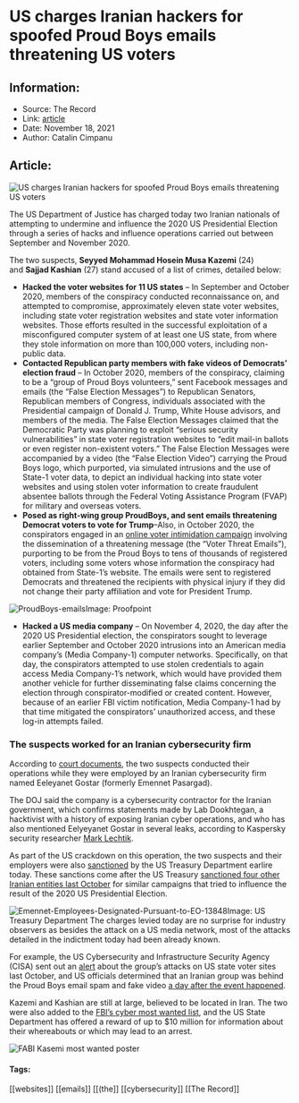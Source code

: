 # US charges Iranian hackers for spoofed Proud Boys emails threatening US voters
### 

## Information:
+ Source: The Record
+ Link: [article](https://therecord.media/us-charges-iranian-hackers-for-spoofed-proud-boys-emails-threatening-us-voters/)
+ Date: November 18, 2021
+ Author: Catalin Cimpanu


## Article:
![US charges Iranian hackers for spoofed Proud Boys emails threatening US voters](https://therecord.media/wp-content/uploads/2021/11/election-voting-voter-ballot.jpg)

The US Department of Justice has charged today two Iranian nationals of attempting to undermine and influence the 2020 US Presidential Election through a series of hacks and influence operations carried out between September and November 2020.


The two suspects, **Seyyed Mohammad Hosein Musa Kazemi** (24) and **Sajjad Kashian** (27) stand accused of a list of crimes, detailed below:


* **Hacked the voter websites for 11 US states** – In September and October 2020, members of the conspiracy conducted reconnaissance on, and attempted to compromise, approximately eleven state voter websites, including state voter registration websites and state voter information websites. Those efforts resulted in the successful exploitation of a misconfigured computer system of at least one US state, from where they stole information on more than 100,000 voters, including non-public data.
* **Contacted Republican party members with fake videos of Democrats’ election fraud** – In October 2020, members of the conspiracy, claiming to be a “group of Proud Boys volunteers,” sent Facebook messages and emails (the “False Election Messages”) to Republican Senators, Republican members of Congress, individuals associated with the Presidential campaign of Donald J. Trump, White House advisors, and members of the media. The False Election Messages claimed that the Democratic Party was planning to exploit “serious security vulnerabilities” in state voter registration websites to “edit mail-in ballots or even register non-existent voters.” The False Election Messages were accompanied by a video (the “False Election Video”) carrying the Proud Boys logo, which purported, via simulated intrusions and the use of State-1 voter data, to depict an individual hacking into state voter websites and using stolen voter information to create fraudulent absentee ballots through the Federal Voting Assistance Program (FVAP) for military and overseas voters.
* **Posed as right-wing group ProudBoys, and sent emails threatening Democrat voters to vote for Trump**–Also, in October 2020, the conspirators engaged in an [online voter intimidation campaign](https://www.proofpoint.com/us/blog/threat-insight/media-coverage-doesnt-deter-actor-threatening-democratic-voters) involving the dissemination of a threatening message (the “Voter Threat Emails”), purporting to be from the Proud Boys to tens of thousands of registered voters, including some voters whose information the conspiracy had obtained from State-1’s website. The emails were sent to registered Democrats and threatened the recipients with physical injury if they did not change their party affiliation and vote for President Trump.


![ProudBoys-emails](https://www-therecord.recfut.com/wp-content/uploads/2021/11/ProudBoys-emails.png)Image: Proofpoint
* **Hacked a US media company** – On November 4, 2020, the day after the 2020 US Presidential election, the conspirators sought to leverage earlier September and October 2020 intrusions into an American media company’s (Media Company-1) computer networks. Specifically, on that day, the conspirators attempted to use stolen credentials to again access Media Company-1’s network, which would have provided them another vehicle for further disseminating false claims concerning the election through conspirator-modified or created content. However, because of an earlier FBI victim notification, Media Company-1 had by that time mitigated the conspirators’ unauthorized access, and these log-in attempts failed.


### The suspects worked for an Iranian cybersecurity firm


According to [court documents](https://www.documentcloud.org/documents/21113494-kazemi-indictment), the two suspects conducted their operations while they were employed by an Iranian cybersecurity firm named Eeleyanet Gostar (formerly Emennet Pasargad).


The DOJ said the company is a cybersecurity contractor for the Iranian government, which confirms statements made by Lab Dookhtegan, a hacktivist with a history of exposing Iranian cyber operations, and who has also mentioned Eelyeyanet Gostar in several leaks, according to Kaspersky security researcher [Mark Lechtik](https://twitter.com/_marklech_/status/1461404764730580992).


As part of the US crackdown on this operation, the two suspects and their employers were also [sanctioned](https://home.treasury.gov/news/press-releases/jy0494) by the US Treasury Department earlire today. These sanctions come after the US Treasury [sanctioned four other Iranian entities last October](https://home.treasury.gov/news/press-releases/sm1158) for similar campaigns that tried to influence the result of the 2020 US Presidential Election.


![Emennet-Employees-Designated-Pursuant-to-EO-13848](https://www-therecord.recfut.com/wp-content/uploads/2021/11/Emennet-Employees-Designated-Pursuant-to-EO-13848.jpg)Image: US Treasury Department
The charges levied today are no surprise for industry observers as besides the attack on a US media network, most of the attacks detailed in the indictment today had been already known.


For example, the US Cybersecurity and Infrastructure Security Agency (CISA) sent out an [alert](https://us-cert.cisa.gov/ncas/alerts/aa20-304a) about the group’s attacks on US state voter sites last October, and US officials determined that an Iranian group was behind the Proud Boys email spam and fake video [a day after the event happened](https://www.zdnet.com/article/us-blames-iran-for-spoofed-proud-boys-emails-threatening-democrat-voters/).


Kazemi and Kashian are still at large, believed to be located in Iran. The two were also added to the [FBI’s cyber most wanted list](https://www.fbi.gov/wanted/cyber/iranian-interference-in-2020-us-elections), and the US State Department has offered a reward of up to $10 million for information about their whereabouts or which may lead to an arrest.


![FABI Kasemi most wanted poster](https://www-therecord.recfut.com/wp-content/uploads/2021/11/FBI-kazemi-1024x519.jpg)




#### Tags:
[[websites]] [[emails]] [[(the]] [[cybersecurity]] [[The Record]]
